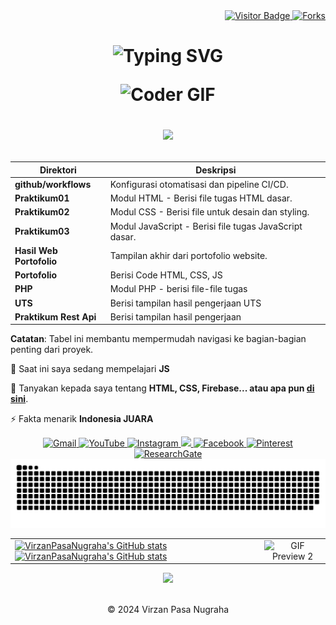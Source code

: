 <div align="right">
    <a href="https://visitor-badge.laobi.icu/badge?page_id=VirzanPasaNugraha.PBW-IF-VA">
        <img src="https://visitor-badge.laobi.icu/badge?page_id=VirzanPasaNugraha.PBW-IF-VA&title=Dikunjungi" alt="Visitor Badge" />
    </a>
    <a href="https://github.com/VirzanPasaNugraha.PBW-IF-VA/network/members">
        <img src="https://img.shields.io/github/forks/VirzanPasaNugraha/PBW-IF-VA?style=social" alt="Forks" />
    </a>
</div>





<h1 align="center">
    <img src="https://readme-typing-svg.herokuapp.com/?font=Righteous&size=35&center=true&vCenter=true&width=500&height=70&duration=4000&lines=Hi+I'm+Virzan+Pasa+Nugraha!" alt="Typing SVG" />
    <p align="center">
    <img src="https://media.giphy.com/media/SWoSkN6DxTszqIKEqv/giphy.gif" alt="Coder GIF" width="400">



<p align="center">
    <a href="https://skillicons.dev">
        <img src="https://skillicons.dev/icons?i=html,css,js,ts,react,vue,nodejs,python,java,php,mysql,git,linux,figma,laravel" />
    </a>
</p>


</h1>

| **Direktori**               | **Deskripsi**                                       |
|-----------------------------|-----------------------------------------------------|
| **github/workflows**         | Konfigurasi otomatisasi dan pipeline CI/CD.         |
| **Praktikum01**             | Modul HTML - Berisi file tugas HTML dasar.          |
| **Praktikum02**             | Modul CSS - Berisi file untuk desain dan styling.   |
| **Praktikum03**             | Modul JavaScript - Berisi file tugas JavaScript dasar. |
| **Hasil Web Portofolio**    | Tampilan akhir dari portofolio website.             |
| **Portofolio**              | Berisi Code HTML, CSS, JS                           |
| **PHP**                     | Modul PHP - berisi file-file tugas                  |
| **UTS**                     | Berisi tampilan hasil pengerjaan UTS                |
| **Praktikum Rest Api**      | Berisi tampilan hasil pengerjaan                    |
                                                                                   

**Catatan**: Tabel ini membantu mempermudah navigasi ke bagian-bagian penting dari proyek.

 
 🌱 Saat ini saya sedang mempelajari **JS**

💬 Tanyakan kepada saya tentang **HTML, CSS, Firebase... atau apa pun [di sini](https://github.com/adriantea1/PBW-IF-VA/issues)**.

⚡ Fakta menarik **Indonesia JUARA**

 </div>
 <div align="center"> 
 <a href="https://mail.google.com/mail/u/0/?tab=rm&ogbl#inbox?compose=new" target="_blank">
    <img src="https://img.shields.io/badge/Gmail-333333?style=for-the-badge&logo=gmail&logoColor=red" alt="Gmail" />
</a>

<a href="https://youtube.com/@virzanpasanugraha9932?si=oDaoZXGnFggqgwWC" target="_blank">
    <img src="https://img.shields.io/badge/YouTube-FF0000?style=for-the-badge&logo=youtube&logoColor=white" alt="YouTube" />
</a>

  <a href="https://www.instagram.com/vpnc_21th/" target="_blank">
    <img src="https://img.shields.io/badge/Instagram-E4405F?style=for-the-badge&logo=instagram&logoColor=white" alt="Instagram" />
</a>
<a href="./Hasil Web Portofolio/Portofolio.png" target="_blank">
     <img src="https://img.shields.io/badge/Portfolio-FF5722?style=for-the-badge&logo=todoist&logoColor=white" target="_blank" /> <!-- sqlite, safari, google-chrome are other good icon options -->
  </a>
<a href="https://www.facebook.com/virjan.pn?locale=id_ID" target="_blank">
    <img src="https://img.shields.io/badge/Facebook-1877F2?style=for-the-badge&logo=facebook&logoColor=white" alt="Facebook" />
</a>
<a href="https://id.pinterest.com/virzann/" target="_blank">
    <img src="https://img.shields.io/badge/Pinterest-E60023?style=for-the-badge&logo=pinterest&logoColor=white" alt="Pinterest" />
</a>
<a href="https://www.researchgate.net/profile/Virzan-Pasa-Nugraha" target="_blank">
    <img src="https://img.shields.io/badge/ResearchGate-00CCBB?style=for-the-badge&logo=researchgate&logoColor=white" alt="ResearchGate" />
</a>

</div>

  <img alt="snake eating my contributions" src="https://raw.githubusercontent.com/salesp07/salesp07/output/github-contribution-grid-snake.svg" />
  
<table>
    <tr>
        <!-- GitHub Stats -->
        <td>
            <!-- GitHub Stats for Light Mode -->
            <a href="https://github.com/anuraghazra/github-readme-stats#gh-light-mode-only">
                <img height="190" src="https://github-readme-stats.vercel.app/api?username=VirzanPasaNugraha&show_icons=true&line_height=28&hide_border=true&card_width=347&theme=default#gh-light-mode-only" alt="VirzanPasaNugraha's GitHub stats" />
            </a>
            <!-- GitHub Stats for Dark Mode -->
            <a href="https://github.com/anuraghazra/github-readme-stats#gh-dark-mode-only">
                <img height="190" src="https://github-readme-stats.vercel.app/api?username=VirzanPasaNugraha&show_icons=true&line_height=28&hide_border=true&card_width=347&theme=dark&bg_color=000000#gh-dark-mode-only" alt="VirzanPasaNugraha's GitHub stats" />
            </a>
        </td>
        <!-- GIF Preview -->
        <td align="center">
            <img src="https://media.giphy.com/media/IeXoLjRPLh0G2FlQ1Z/giphy.gif" 
                 alt="GIF Preview 2" 
                 width="485" />
        </td>
    </tr>
</table>


</div>

<div align="center">
    <img src="https://github-readme-activity-graph.vercel.app/graph?username=VirzanPasaNugraha&bg_color=011627&color=79d3c3&line=c792ea&point=ffeb95&area=true&hide_border=false" border-radius="15">
</div>
<br>
<p align="center">
    &copy; 2024 Virzan Pasa Nugraha
</p>

